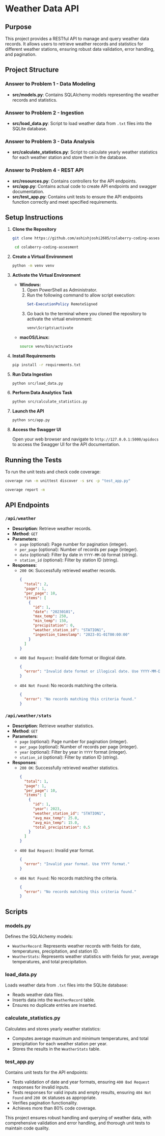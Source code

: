 # Weather Data API

## Purpose

This project provides a RESTful API to manage and query weather data records. It allows users to retrieve weather records and statistics for different weather stations, ensuring robust data validation, error handling, and pagination.

## Project Structure

### Answer to Problem 1 - Data Modeling
- **src/models.py**: Contains SQLAlchemy models representing the weather records and statistics.

### Answer to Problem 2 - Ingestion
- **src/load_data.py**: Script to load weather data from `.txt` files into the SQLite database.

### Answer to Problem 3 - Data Analysis
- **src/calculate_statistics.py**: Script to calculate yearly weather statistics for each weather station and store them in the database.

### Answer to Problem 4 - REST API
- **src/resources.py**: Contains controllers for the API endpoints.
- **src/app.py**: Contains actual code to create API endpoints and swagger documentation.
- **src/test_app.py**: Contains unit tests to ensure the API endpoints function correctly and meet specified requirements.

## Setup Instructions

1. **Clone the Repository**

   ```bash
   git clone https://github.com/ashishjoshi2605/colaberry-coding-assesment.git
   ```

   ```bash
    cd colaberry-coding-assesment
   ```

2. **Create a Virtual Environment**

   ```bash
   python -m venv venv
   ```

3. **Activate the Virtual Environment**

   - **Windows:**
     1. Open PowerShell as Administrator.
     2. Run the following command to allow script execution:
        ```powershell
        Set-ExecutionPolicy RemoteSigned
        ```
     3. Go back to the terminal where you cloned the repository to activate the virtual environment:
        ```bash
        venv\Scripts\activate
        ```
   - **macOS/Linux:**
     ```bash
     source venv/bin/activate
     ```

4. **Install Requirements**

   ```bash
   pip install -r requirements.txt
   ```

5. **Run Data Ingestion**

   ```bash
   python src/load_data.py
   ```

6. **Perform Data Analytics Task**

   ```bash
   python src/calculate_statistics.py
   ```

7. **Launch the API**

   ```bash
   python src/app.py
   ```

8. **Access the Swagger UI**

   Open your web browser and navigate to `http://127.0.0.1:5000/apidocs` to access the Swagger UI for the API documentation.

## Running the Tests

To run the unit tests and check code coverage:

```bash
coverage run -m unittest discover -s src -p "test_app.py"
```

```bash
coverage report -m
```

## API Endpoints

### `/api/weather`
- **Description**: Retrieve weather records.
- **Method**: `GET`
- **Parameters**:
  - `page` (optional): Page number for pagination (integer).
  - `per_page` (optional): Number of records per page (integer).
  - `date` (optional): Filter by date in `YYYY-MM-DD` format (string).
  - `station_id` (optional): Filter by station ID (string).
- **Responses**:
  - `200 OK`: Successfully retrieved weather records.
    ```json
    {
      "total": 2,
      "page": 1,
      "per_page": 10,
      "items": [
        {
          "id": 1,
          "date": "20230101",
          "max_temp": 250,
          "min_temp": 150,
          "precipitation": 0,
          "weather_station_id": "STATION1",
          "ingestion_timestamp": "2023-01-01T00:00:00"
        }
      ]
    }
    ```
  - `400 Bad Request`: Invalid date format or illogical date.
    ```json
    {
      "error": "Invalid date format or illogical date. Use YYYY-MM-DD format."
    }
    ```
  - `404 Not Found`: No records matching the criteria.
    ```json
    {
      "error": "No records matching this criteria found."
    }
    ```

### `/api/weather/stats`
- **Description**: Retrieve weather statistics.
- **Method**: `GET`
- **Parameters**:
  - `page` (optional): Page number for pagination (integer).
  - `per_page` (optional): Number of records per page (integer).
  - `year` (optional): Filter by year in `YYYY` format (integer).
  - `station_id` (optional): Filter by station ID (string).
- **Responses**:
  - `200 OK`: Successfully retrieved weather statistics.
    ```json
    {
      "total": 1,
      "page": 1,
      "per_page": 10,
      "items": [
        {
          "id": 1,
          "year": 2023,
          "weather_station_id": "STATION1",
          "avg_max_temp": 25.0,
          "avg_min_temp": 15.0,
          "total_precipitation": 0.5
        }
      ]
    }
    ```
  - `400 Bad Request`: Invalid year format.
    ```json
    {
      "error": "Invalid year format. Use YYYY format."
    }
    ```
  - `404 Not Found`: No records matching the criteria.
    ```json
    {
      "error": "No records matching this criteria found."
    }
    ```

## Scripts

### models.py
Defines the SQLAlchemy models:
- `WeatherRecord`: Represents weather records with fields for date, temperatures, precipitation, and station ID.
- `WeatherStats`: Represents weather statistics with fields for year, average temperatures, and total precipitation.

### load_data.py
Loads weather data from `.txt` files into the SQLite database:
- Reads weather data files.
- Inserts data into the `WeatherRecord` table.
- Ensures no duplicate entries are inserted.

### calculate_statistics.py
Calculates and stores yearly weather statistics:
- Computes average maximum and minimum temperatures, and total precipitation for each weather station per year.
- Stores the results in the `WeatherStats` table.

### test_app.py
Contains unit tests for the API endpoints:
- Tests validation of date and year formats, ensuring `400 Bad Request` responses for invalid inputs.
- Tests responses for valid inputs and empty results, ensuring `404 Not Found` and `200 OK` statuses as appropriate.
- Verifies pagination functionality.
- Achieves more than 80% code coverage.
  
This project ensures robust handling and querying of weather data, with comprehensive validation and error handling, and thorough unit tests to maintain code quality.
